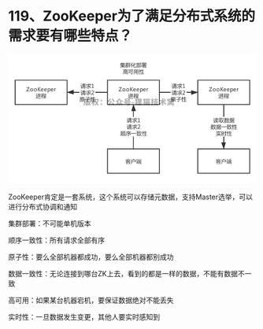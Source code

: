 # 119、ZooKeeper为了满足分布式系统的需求要有哪些特点？

![分布式协调和通知](/docs/03/images/119/01.png)

ZooKeeper肯定是一套系统，这个系统可以存储元数据，支持Master选举，可以进行分布式协调和通知

 

集群部署：不可能单机版本

 

顺序一致性：所有请求全部有序

 

原子性：要么全部机器都成功，要么全部机器都别成功

 

数据一致性：无论连接到哪台ZK上去，看到的都是一样的数据，不能有数据不一致

 

高可用：如果某台机器宕机，要保证数据绝对不能丢失

 

实时性：一旦数据发生变更，其他人要实时感知到
